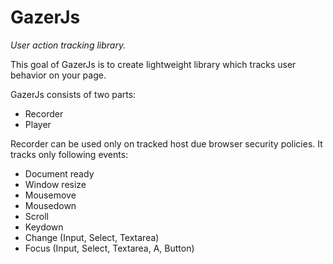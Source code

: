 # GazerJs
*User action tracking library.*

This goal of GazerJs is to create lightweight library which tracks user behavior on your page.

GazerJs consists of two parts:
* Recorder
* Player

Recorder can be used only on tracked host due browser security policies.
It tracks only following events:
* Document ready
* Window resize
* Mousemove
* Mousedown
* Scroll
* Keydown
* Change (Input, Select, Textarea)
* Focus (Input, Select, Textarea, A, Button)